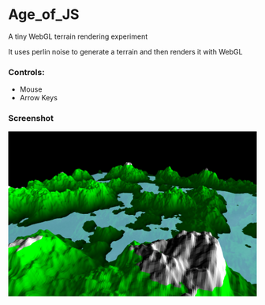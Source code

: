 # Age_of_JS
A tiny WebGL terrain rendering experiment

It uses perlin noise to generate a terrain and then renders it with WebGL

### Controls:
- Mouse
- Arrow Keys

### Screenshot
![Mountains and very cheap looking water](./Screenshot.png)
